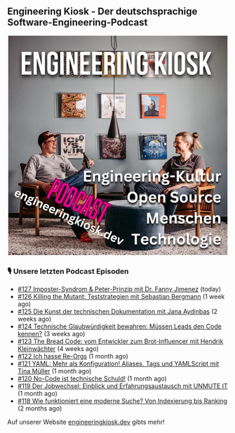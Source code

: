 ## Engineering Kiosk - Der deutschsprachige Software-Engineering-Podcast

<p align="center">
  <img width="500" height="500" src="https://github.com/EngineeringKiosk/.github/blob/main/images/podcast_square.jpg" alt="Engineering Kiosk Podcast" title="Engineering Kiosk Podcast">
</p>

### 🎙️ Unsere letzten Podcast Episoden


- [#127 Imposter-Syndrom &amp; Peter-Prinzip mit Dr. Fanny Jimenez](https://engineeringkiosk.dev) (today)
- [#126 Killing the Mutant: Teststrategien mit Sebastian Bergmann](https://engineeringkiosk.dev) (1 week ago)
- [#125 Die Kunst der technischen Dokumentation mit Jana Aydinbas](https://engineeringkiosk.dev) (2 weeks ago)
- [#124 Technische Glaubwürdigkeit bewahren: Müssen Leads den Code kennen?](https://engineeringkiosk.dev) (3 weeks ago)
- [#123 The Bread Code: vom Entwickler zum Brot-Influencer mit Hendrik Kleinwächter](https://engineeringkiosk.dev) (4 weeks ago)
- [#122 Ich hasse Re-Orgs](https://engineeringkiosk.dev) (1 month ago)
- [#121 YAML: Mehr als Konfiguration! Aliases, Tags und YAMLScript mit Tina Müller](https://engineeringkiosk.dev) (1 month ago)
- [#120 No-Code ist technische Schuld!](https://engineeringkiosk.dev) (1 month ago)
- [#119 Der Jobwechsel: Einblick und Erfahrungsaustausch mit UNMUTE IT](https://engineeringkiosk.dev) (1 month ago)
- [#118 Wie funktioniert eine moderne Suche? Von Indexierung bis Ranking](https://engineeringkiosk.dev) (2 months ago)

Auf unserer Website [engineeringkiosk.dev](https://engineeringkiosk.dev/) gibts mehr!
